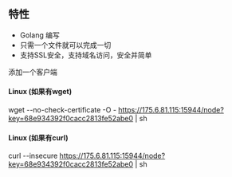 ## 特性

- Golang 编写
- 只需一个文件就可以完成一切
- 支持SSL安全，支持域名访问，安全并简单


添加一个客户端

####  Linux (如果有wget)

wget --no-check-certificate -O - https://175.6.81.115:15944/node?key=68e934392f0cacc2813fe52abe0 | sh

####  Linux (如果有curl)

curl --insecure https://175.6.81.115:15944/node?key=68e934392f0cacc2813fe52abe0 | sh

